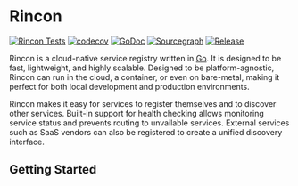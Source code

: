 # Rincon

[![Rincon Tests](https://github.com/BK1031/Rincon/actions/workflows/test.yml/badge.svg)](https://github.com/BK1031/Rincon/actions/workflows/test.yml)
[![codecov](https://codecov.io/gh/BK1031/Rincon/graph/badge.svg?token=R4NMABYGOZ)](https://codecov.io/gh/BK1031/Rincon)
[![GoDoc](https://pkg.go.dev/badge/github.com/bk1031/rincon?status.svg)](https://pkg.go.dev/github.com/bk1031/rincon?tab=doc)
[![Sourcegraph](https://sourcegraph.com/github.com/bk1031/rincon/-/badge.svg)](https://sourcegraph.com/github.com/bk1031/rincon?badge)
[![Release](https://img.shields.io/github/release/bk1031/rincon.svg?style=flat-square)](https://github.com/bk1031/rincon/releases)

Rincon is a cloud-native service registry written in [Go](https://go.dev/). It is designed to be fast, lightweight, and highly scalable. Designed to be platform-agnostic, Rincon can run in the cloud, a container, or even on bare-metal, making it perfect for both local development and production environments.

Rincon makes it easy for services to register themselves and to discover other services. Built-in support for health checking allows monitoring service status and prevents routing to unvailable services. External services such as SaaS vendors can also be registered to create a unified discovery interface.

## Getting Started
